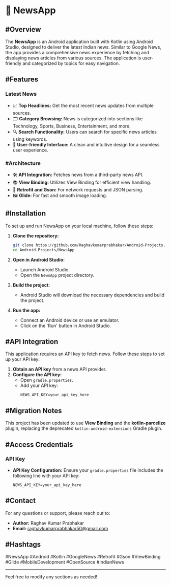 

# 📱 NewsApp

## #Overview
The **NewsApp** is an Android application built with Kotlin using Android Studio, designed to deliver the latest Indian news. Similar to Google News, the app provides a comprehensive news experience by fetching and displaying news articles from various sources. The application is user-friendly and categorized by topics for easy navigation.

## #Features

### Latest News
- 📈 **Top Headlines:** Get the most recent news updates from multiple sources.
- 🗂️ **Category Browsing:** News is categorized into sections like Technology, Sports, Business, Entertainment, and more.
- 🔍 **Search Functionality:** Users can search for specific news articles using keywords.
- 🎨 **User-friendly Interface:** A clean and intuitive design for a seamless user experience.

### #Architecture
- 🛠️ **API Integration:** Fetches news from a third-party news API.
- 📚 **View Binding:** Utilizes View Binding for efficient view handling.
- 🔄 **Retrofit and Gson:** For network requests and JSON parsing.
- 🖼️ **Glide:** For fast and smooth image loading.

## #Installation
To set up and run NewsApp on your local machine, follow these steps:

1. **Clone the repository:**
   ```sh
   git clone https://github.com/Raghavkumarprabhakar/Android-Projects.git
   cd Android-Projects/NewsApp
   ```

2. **Open in Android Studio:**
   - Launch Android Studio.
   - Open the `NewsApp` project directory.

3. **Build the project:**
   - Android Studio will download the necessary dependencies and build the project.

4. **Run the app:**
   - Connect an Android device or use an emulator.
   - Click on the 'Run' button in Android Studio.

## #API Integration
This application requires an API key to fetch news. Follow these steps to set up your API key:

1. **Obtain an API key** from a news API provider.
2. **Configure the API key:**
   - Open `gradle.properties`.
   - Add your API key:
     ```properties
     NEWS_API_KEY=your_api_key_here
     ```

## #Migration Notes
This project has been updated to use **View Binding** and the **kotlin-parcelize** plugin, replacing the deprecated `kotlin-android-extensions` Gradle plugin.

## #Access Credentials

### API Key
- **API Key Configuration:** Ensure your `gradle.properties` file includes the following line with your API key:
  ```properties
  NEWS_API_KEY=your_api_key_here
  ```

## #Contact
For any questions or support, please reach out to:

- **Author:** Raghav Kumar Prabhakar
- **Email:** [raghavkumarprabhakar50@gmail.com](mailto:raghavkumarprabhakar50@gmail.com)

## #Hashtags
#NewsApp #Android #Kotlin #GoogleNews #Retrofit #Gson #ViewBinding #Glide #MobileDevelopment #OpenSource #IndianNews

---

Feel free to modify any sections as needed!
